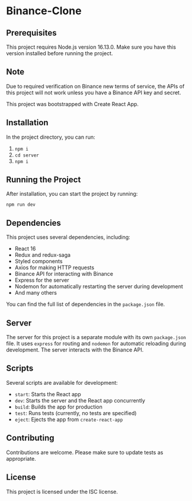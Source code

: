 # Binance-Clone

## Prerequisites

This project requires Node.js version 16.13.0. Make sure you have this version installed before running the project.

## Note
Due to required verification on Binance new terms of service, the APIs of this project will not work unless you have a Binance API key and secret.

This project was bootstrapped with Create React App.

## Installation

In the project directory, you can run:

1. `npm i` 
2. `cd server`
3. `npm i`

## Running the Project

After installation, you can start the project by running:

`npm run dev`

## Dependencies

This project uses several dependencies, including:

- React 16
- Redux and redux-saga
- Styled components
- Axios for making HTTP requests
- Binance API for interacting with Binance
- Express for the server
- Nodemon for automatically restarting the server during development
- And many others

You can find the full list of dependencies in the `package.json` file.

## Server

The server for this project is a separate module with its own `package.json` file. It uses `express` for routing and `nodemon` for automatic reloading during development. The server interacts with the Binance API.

## Scripts

Several scripts are available for development:

- `start`: Starts the React app
- `dev`: Starts the server and the React app concurrently
- `build`: Builds the app for production
- `test`: Runs tests (currently, no tests are specified)
- `eject`: Ejects the app from `create-react-app`

## Contributing

Contributions are welcome. Please make sure to update tests as appropriate.

## License

This project is licensed under the ISC license.
